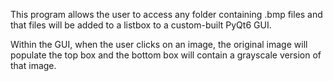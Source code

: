 This program allows the user to access any folder containing .bmp files and that files will be added to a listbox to a custom-built PyQt6 GUI. 

Within the GUI, when the user clicks on an image, the original image will populate the top box and the bottom box will contain a grayscale version of that image.
